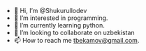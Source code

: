 - 👋 Hi, I’m @Shukurullodev
- 👀 I’m interested in programming.
- 🌱 I’m currently learning python.
- 💞️ I’m looking to collaborate on uzbekistan
- 📫 How to reach me tbekamov@gmail.com.

<!---
Shukurullodev/Shukurullodev is a ✨ special ✨ repository because its `README.md` (this file) appears on your GitHub profile.
You can click the Preview link to take a look at your changes.
--->
